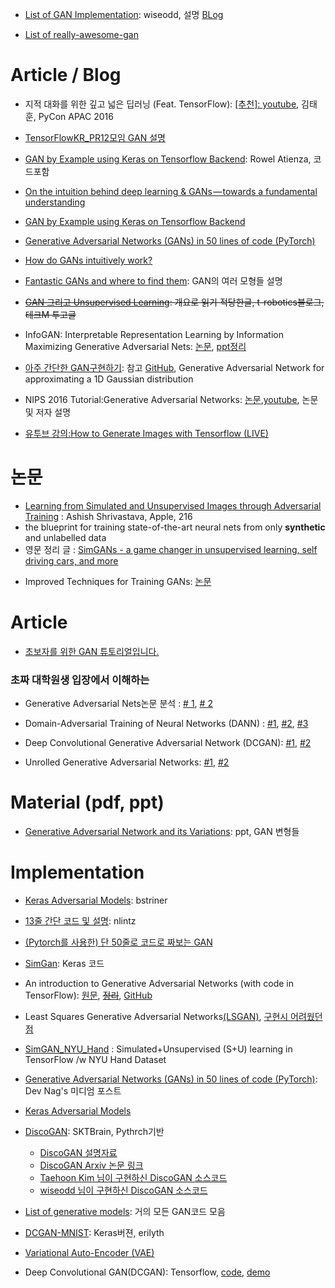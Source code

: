 - [List of GAN Implementation](https://github.com/wiseodd/generative-models): wiseodd, 설명 [BLog](http://wiseodd.github.io/techblog/)

- [List of really-awesome-gan](https://github.com/nightrome/really-awesome-gan)

# Article / Blog

- 지적 대화를 위한 깊고 넓은 딥러닝 (Feat. TensorFlow): [[추천]: youtube](https://youtu.be/soJ-wDOSCf4?t=1m47s), 김태훈, PyCon APAC 2016

- [TensorFlowKR_PR12모임 GAN 설명](https://www.facebook.com/groups/TensorFlowKR/permalink/456848987989498/)

- [GAN by Example using Keras on Tensorflow Backend](https://medium.com/towards-data-science/gan-by-example-using-keras-on-tensorflow-backend-1a6d515a60d0): Rowel Atienza, 코드포함

* [On the intuition behind deep learning & GANs — towards a fundamental understanding](https://medium.com/waya-ai/introduction-to-gans-a-boxing-match-b-w-neural-nets-b4e5319cc935#.e6alt2dpu)

- [GAN by Example using Keras on Tensorflow Backend](https://medium.com/towards-data-science/gan-by-example-using-keras-on-tensorflow-backend-1a6d515a60d0)

* [Generative Adversarial Networks (GANs) in 50 lines of code (PyTorch)](https://medium.com/@devnag/generative-adversarial-networks-gans-in-50-lines-of-code-pytorch-e81b79659e3f#.pjokxgjca)

- [How do GANs intuitively work?](https://hackernoon.com/how-do-gans-intuitively-work-2dda07f247a1#.jmn4i02yi)

- [Fantastic GANs and where to find them](http://guimperarnau.com/blog/2017/03/Fantastic-GANs-and-where-to-find-them): GAN의 여러 모형들 설명

- <del>[GAN 그리고 Unsupervised Learning](http://t-robotics.blogspot.com/2017/03/gan-unsupervised-learning.html#.WNGonCErJxB): 개요로 읽기 적당한글, t-robotics블로그, 테크M 투고글</del>

* InfoGAN: Interpretable Representation Learning by Information Maximizing Generative Adversarial Nets: [논문](https://arxiv.org/abs/1606.03657),  [ppt정리](http://www.slideshare.net/ssuser06e0c5/infogan-interpretable-representation-learning-by-information-maximizing-generative-adversarial-nets-72268213)

- [아주 간단한 GAN구현하기](http://blog.naver.com/atelierjpro/220984758512): 참고 [GitHub](https://github.com/hwalsuklee/tensorflow-GAN-1d-gaussian-ex), Generative Adversarial Network for approximating a 1D Gaussian distribution

* NIPS 2016 Tutorial:Generative Adversarial Networks: [논문](https://arxiv.org/pdf/1701.00160v1.pdf),[youtube](http://fbsight.com/t/goodfellow-gan-nips-2016-tutorial/59058), 논문 및 저자 설명

- [유투브 강의:How to Generate Images with Tensorflow (LIVE) ](https://www.youtube.com/watch?v=iz-TZOEKXzA&feature=youtu.be)

# 논문
* [Learning from Simulated and Unsupervised Images through Adversarial Training](https://arxiv.org/pdf/1612.07828v1.pdf) : Ashish Shrivastava, Apple, 216
 * the blueprint for training state-of-the-art neural nets from only __synthetic__ and unlabelled data
 * 영문 정리 글 : [SimGANs - a game changer in unsupervised learning, self driving cars, and more](https://medium.com/waya-ai/simgans-applied-to-autonomous-driving-5a8c6676e36b#.tcbuo9za5)
- Improved Techniques for Training GANs: [논문](https://arxiv.org/abs/1606.03498)


# Article

- [초보자를 위한 GAN 튜토리얼입니다.](https://www.facebook.com/groups/TensorFlowKR/permalink/489007728106957/)

### 초짜 대학원생 입장에서 이해하는

- Generative Adversarial Nets논문 분석 : [# 1](http://jaejunyoo.blogspot.com/2017/01/generative-adversarial-nets-1.html), [# 2](http://jaejunyoo.blogspot.com/2017/01/generative-adversarial-nets-2.html)

- Domain-Adversarial Training of Neural Networks (DANN) : [#1](http://jaejunyoo.blogspot.com/2017/01/domain-adversarial-training-of-neural.html), [#2](http://jaejunyoo.blogspot.com/2017/01/domain-adversarial-training-of-neural-2.html), [#3](http://jaejunyoo.blogspot.com/2017/01/domain-adversarial-training-of-neural-3.html)

- Deep Convolutional Generative Adversarial Network (DCGAN): [#1](http://jaejunyoo.blogspot.com/2017/02/deep-convolutional-gan-dcgan-1.html), [#2](http://jaejunyoo.blogspot.com/2017/02/deep-convolutional-gan-dcgan-2.html)

- Unrolled Generative Adversarial Networks: [#1](http://jaejunyoo.blogspot.com/2017/02/unrolled-generative-adversarial-network-1.html), [#2](http://jaejunyoo.blogspot.com/2017/02/unrolled-generative-adversarial-network-2.html)


# Material (pdf, ppt)

- [Generative Adversarial Network and its Variations](http://people.ee.duke.edu/~lcarin/Yunchen9.30.2016.pdf): ppt, GAN 변형들

# Implementation



- [Keras Adversarial Models](https://github.com/bstriner/keras-adversarial): bstriner

- [13줄 간단 코드 및 설명](https://github.com/nlintz/TensorFlow-Tutorials/blob/master/11_gan.ipynb): nlintz

- [(Pytorch를 사용한) 단 50줄로 코드로 짜보는 GAN](http://ddanggle.github.io/GANinTorch)

* [SimGan](https://github.com/wayaai/SimGAN): Keras 코드

- An introduction to Generative Adversarial Networks (with code in TensorFlow): [원문](http://blog.aylien.com/introduction-generative-adversarial-networks-code-tensorflow/), <del>[정리](http://keunwoochoi.blogspot.com/2016/12/generative-adversarial-network-gan.html)</del>, [GitHub](https://github.com/AYLIEN/gan-intro)

- Least Squares Generative Adversarial Networks[(LSGAN)](https://github.com/GunhoChoi/GAN_simple/blob/master/LSGAN/LSGAN_TF.ipynb), [구현시 어려웠던점](https://m.facebook.com/groups/TensorFlowKR/?view=permalink&id=434490703558660)

* [SimGAN_NYU_Hand](https://github.com/shinseung428/simGAN_NYU_Hand) : Simulated+Unsupervised (S+U) learning in TensorFlow /w NYU Hand Dataset

- [Generative Adversarial Networks (GANs) in 50 lines of code (PyTorch)](https://medium.com/@devnag/generative-adversarial-networks-gans-in-50-lines-of-code-pytorch-e81b79659e3f#.6uamvl61e): Dev Nag's 미디엄 포스트

- [Keras Adversarial Models](https://github.com/bstriner/keras-adversarial)

- [DiscoGAN](https://github.com/SKTBrain/DiscoGAN): SKTBrain, Pythrch기반
  - [DiscoGAN 설명자료](https://www.facebook.com/notes/sk-t-brain/sk-t-brain-research/398821727155314)
  - [DiscoGAN Arxiv 논문 링크](https://arxiv.org/abs/1703.05192)
  - [Taehoon Kim 님이 구현하신 DiscoGAN 소스코드](https://github.com/carpedm20/DiscoGAN-pytorch)
  - [wiseodd 님이 구현하신 DiscoGAN 소스코드](https://github.com/…/generative-m…/tree/master/GAN/disco_gan)
- [List of generative models](https://github.com/wiseodd/generative-models): 거의 모든 GAN코드 모음

- [DCGAN-MNIST](https://github.com/erilyth/DCGANs): Keras버젼, erilyth

- [Variational Auto-Encoder (VAE)](https://github.com/hwalsuklee/tensorflow-mnist-VAE)


- Deep Convolutional GAN(DCGAN): Tensorflow,  [code](https://github.com/carpedm20/DCGAN-tensorflow),  [demo](http://carpedm20.github.io/faces/)
